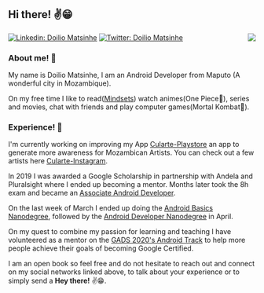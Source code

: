 ## Hi there! ✌😁
<img align='right' src="https://user-images.githubusercontent.com/38020305/87989393-3cd17100-cae2-11ea-8d07-eeff7d21dd8d.png">

[![Linkedin: Doilio Matsinhe](https://img.shields.io/badge/-doiliomatsinhe-blue?style=flat-square&logo=Linkedin&logoColor=white&link=https://www.linkedin.com/in/doilio-matsinhe/)](https://www.linkedin.com/in/doilio-matsinhe/)
[![Twitter: Doilio Matsinhe](https://img.shields.io/twitter/follow/doiliomatsinhe?style=social)](https://twitter.com/doiliomatsinhe)
<!-- [![GitHub Doilio](https://img.shields.io/github/followers/doilio?style=social)](https://github.com/doilio)-->

### About me! 👀
My name is Doilio Matsinhe,
I am an Android Developer from Maputo (A wonderful city in Mozambique).

On my free time I like to read([Mindsets](https://www.amazon.com/Mindset-Psychology-Carol-S-Dweck/dp/0345472322)) watch animes(One Piece💖), series and movies, chat with friends and play computer games(Mortal Kombat💖).

### Experience! 🔭
I'm currently working on improving my App [Cularte-Playstore](https://play.google.com/store/apps/details?id=com.doiliomatsinhe.cularte) an app to generate more awareness for Mozambican Artists. You can check out a few artists here [Cularte-Instagram](https://www.instagram.com/culartemz/).

In 2019 I was awarded a Google Scholarship in partnership with Andela and Pluralsight where I ended up becoming a mentor. Months later took the 8h exam and became an [Associate Android Developer](https://www.credential.net/4b207fa7-e080-4493-8e1f-5794a2cf6a18).

On the last week of March I ended up doing the [Android Basics Nanodegree](https://graduation.udacity.com/confirm/PKNCP76H), followed by the [Android Developer Nanodegree](https://graduation.udacity.com/confirm/HUN7KP45) in April.

On my quest to combine my passion for learning and teaching I have volunteered as a mentor on the [GADS 2020's Android Track](https://help.pluralsight.com/help/gads-2020) to help more people achieve their goals of becoming Google Certified. 

I am an open book so feel free and do not hesitate to reach out and connect on my social networks linked above, to talk about your experience or to simply send a **Hey there!** ✌😁.

<!--
**doilio/doilio** is a ✨ _special_ ✨ repository because its `README.md` (this file) appears on your GitHub profile.

Here are some ideas to get you started:

- 🔭 I’m currently working on ...
- 🌱 I’m currently learning ...
- 👯 I’m looking to collaborate on ...
- 🤔 I’m looking for help with ...
- 💬 Ask me about ...
- 📫 How to reach me: ...
- 😄 Pronouns: ...
- ⚡ Fun fact: ...
-->
